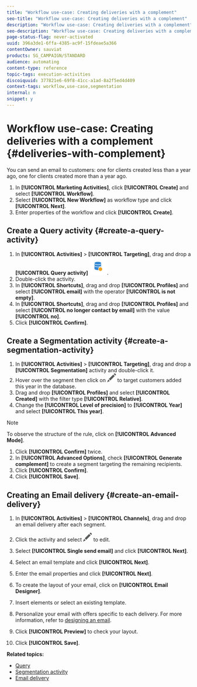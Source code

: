 ```yaml
---
title: "Workflow use-case: Creating deliveries with a complement"
seo-title: "Workflow use-case: Creating deliveries with a complement"
description: "Workflow use-case: Creating deliveries with a complement"
seo-description: "Workflow use-case: Creating deliveries with a complement"
page-status-flag: never-activated
uuid: 396a3de1-6ffa-4385-ac9f-15fdeae5a366
contentOwner: sauviat
products: SG_CAMPAIGN/STANDARD
audience: automating
content-type: reference
topic-tags: execution-activities
discoiquuid: 377821e6-69f8-41cc-a1ad-8a2f5ed4d409
context-tags: workflow,use-case,segmentation
internal: n
snippet: y
---
```


# Workflow use-case: Creating deliveries with a complement {#deliveries-with-complement}

You can send an email to customers: one for clients created less than a year ago, one for clients created more than a year ago.

1. In **[!UICONTROL Marketing Activities]**, click **[!UICONTROL Create]** and select **[!UICONTROL Workflow]**.
1. Select **[!UICONTROL New Workflow]** as workflow type and click **[!UICONTROL Next]**.
1. Enter properties of the workflow and click **[!UICONTROL Create]**.

## Create a Query activity {#create-a-query-activity}

1. In **[!UICONTROL Activities]** > **[!UICONTROL Targeting]**, drag and drop a **[!UICONTROL Query activity]** ![](assets/query.png).
1. Double-click the activity.
1. In **[!UICONTROL Shortcuts]**, drag and drop **[!UICONTROL Profiles]** and select **[!UICONTROL email]** with the operator **[!UICONTROL is not empty]**.
1. In **[!UICONTROL Shortcuts]**, drag and drop **[!UICONTROL Profiles]** and select **[!UICONTROL no longer contact by email]** with the value **[!UICONTROL no]**.
1. Click **[!UICONTROL Confirm]**.

## Create a Segmentation activity {#create-a-segmentation-activity}

1. In **[!UICONTROL Activities]** > **[!UICONTROL Targeting]**, drag and drop a **[!UICONTROL Segmentation]** activity and double-click it.
1. Hover over the segment then click on ![](assets/edit_darkgrey-24px.png) to target customers added this year in the database. 
1. Drag and drop **[!UICONTROL Profiles]** and select **[!UICONTROL Created]** with the filter type **[!UICONTROL Relative]**.
1. Change the **[!UICONTROL Level of precision]** to **[!UICONTROL Year]** and select **[!UICONTROL This year]**.

>[!NOTE]
>
>To observe the structure of the rule, click on **[!UICONTROL Advanced Mode]**.

1. Click **[!UICONTROL Confirm]** twice.
1. In **[!UICONTROL Advanced Options]**, check **[!UICONTROL Generate complement]** to create a segment targeting the remaining recipients.
1. Click **[!UICONTROL Confirm]**.
1. Click **[!UICONTROL Save]**.

## Creating an Email delivery {#create-an-email-delivery}

1. In **[!UICONTROL Activities]** > **[!UICONTROL Channels]**, drag and drop an email delivery after each segment.
1. Click the activity and select ![](assets/edit_darkgrey-24px.png) to edit.
1. Select **[!UICONTROL Single send email]** and click **[!UICONTROL Next]**.
1. Select an email template and click **[!UICONTROL Next]**.
1. Enter the email properties and click **[!UICONTROL Next]**.
1. To create the layout of your email, click on **[!UICONTROL Email Designer]**.
1. Insert elements or select an existing template.
1. Personalize your email with offers specific to each delivery.
For more information, refer to [designing an email](../../designing/using/about-email-content-design.md#designing-an-email-content-from-scratch).

1. Click **[!UICONTROL Preview]** to check your layout.
1. Click **[!UICONTROL Save]**.

**Related topics:**

* [Query](../../automating/using/query.md)
* [Segmentation activity](../../automating/using/segmentation.md)
* [Email delivery](../../automating/using/email-delivery.md)
